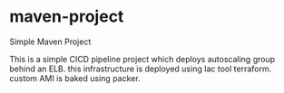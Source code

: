 # maven-project

Simple Maven Project

This is a simple CICD pipeline project which deploys autoscaling group behind an ELB. this infrastructure is deployed using Iac tool terraform. custom AMI is baked using packer.



